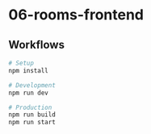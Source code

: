 # 06-rooms-frontend

## Workflows

```sh
# Setup
npm install

# Development
npm run dev

# Production
npm run build
npm run start
```
